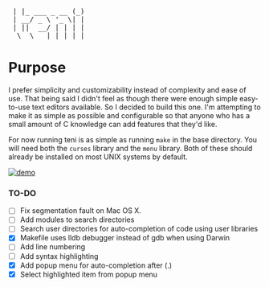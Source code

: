 <pre>
 | |_ ___ _ __ (_)
 | __/ _ \ '_ \| |
 | ||  __/ | | | |
  \__\___|_| |_|_|
</pre>

# Purpose

I prefer simplicity and customizability instead of complexity and ease of use.
That being said I didn't feel as though there were enough simple easy-to-use
text editors available. So I decided to build this one. I'm attempting to make
it as simple as possible and configurable so that anyone who has a small amount
of C knowledge can add features that they'd like.

For now running teni is as simple as running `make` in the base directory. You will need both the `curses` library and the `menu` library. Both of these should already be installed on most UNIX systems by default.

[![demo](https://asciinema.org/a/IRSNDTu9FMbwSKnSYwBkIRjt9.png)](https://asciinema.org/a/IRSNDTu9FMbwSKnSYwBkIRjt9?autoplay=1)

### TO-DO
- [ ] Fix segmentation fault on Mac OS X.
- [ ] Add modules to search directories
- [ ] Search user directories for auto-completion of code using user libraries
- [x] Makefile uses lldb debugger instead of gdb when using Darwin
- [ ] Add line numbering
- [ ] Add syntax highlighting
- [x] Add popup menu for auto-completion after (.)
- [x] Select highlighted item from popup menu
